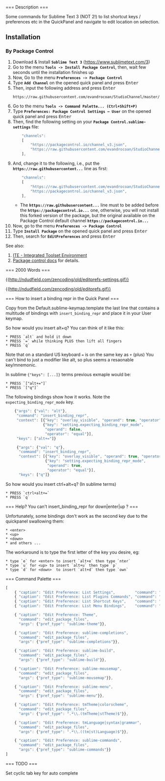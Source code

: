 === Description ===

Some commands for Sublime Text 3 (NOT 2!) to list shortcut keys / preferences
etc in the QuickPanel and navigate to edit location on selection.


## Installation

### By Package Control

1. Download & Install **`Sublime Text 3`** (https://www.sublimetext.com/3)
1. Go to the menu **`Tools -> Install Package Control`**, then,
   wait few seconds until the installation finishes up
1. Now,
   Go to the menu **`Preferences -> Package Control`**
1. Type **`Add Channel`** on the opened quick panel and press <kbd>Enter</kbd>
1. Then,
   input the following address and press <kbd>Enter</kbd>
   ```
   https://raw.githubusercontent.com/evandrocoan/StudioChannel/master/channel.json
   ```
1. Go to the menu **`Tools -> Command Palette...
   (Ctrl+Shift+P)`**
1. Type **`Preferences:
   Package Control Settings – User`** on the opened quick panel and press <kbd>Enter</kbd>
1. Then,
   find the following setting on your **`Package Control.sublime-settings`** file:
   ```js
       "channels":
       [
           "https://packagecontrol.io/channel_v3.json",
           "https://raw.githubusercontent.com/evandrocoan/StudioChannel/master/channel.json",
       ],
   ```
1. And,
   change it to the following, i.e.,
   put the **`https://raw.githubusercontent...`** line as first:
   ```js
       "channels":
       [
           "https://raw.githubusercontent.com/evandrocoan/StudioChannel/master/channel.json",
           "https://packagecontrol.io/channel_v3.json",
       ],
   ```
   * The **`https://raw.githubusercontent...`** line must to be added before the **`https://packagecontrol.io...`** one, otherwise,
     you will not install this forked version of the package,
     but the original available on the Package Control default channel **`https://packagecontrol.io...`**
1. Now,
   go to the menu **`Preferences -> Package Control`**
1. Type **`Install Package`** on the opened quick panel and press <kbd>Enter</kbd>
1. Then,
search for **`EditPreferences`** and press <kbd>Enter</kbd>

See also:

1. [ITE - Integrated Toolset Environment](https://github.com/evandrocoan/ITE)
1. [Package control docs](https://packagecontrol.io/docs/usage) for details.


=== 2000 Words ===

{{http://ndudfield.com/zencoding/old/editprefs-settings.gif}}

{{http://ndudfield.com/zencoding/old/editprefs.gif}}

=== How to insert a binding repr in the Quick Panel ===

Copy from the Default.sublime-keymap.template the last line that contains a
multitude of bindings with `insert_binding_repr` and place it in your User
keymap.


So how would you insert alt+q? You can think of it like this:

    * PRESS `alt` and hold it down
    * PRESS `=` while thinking PLUS then lift all fingers
    * PRESS `q`

Note that on a standard US keyboard `=` is on the same key as `+` (plus)  You
can't bind to just a modifier like alt, so plus seems a resaonable key/mnemonic.

In sublime `{"keys": [...]}` terms previous exmaple would be:

    * PRESS `["alt+="]`
    * PRESS `["q"]`

The following bindings show how it works.
Note the `expecting_binding_repr_mode` key.

```js
    {"args": {"val": "alt"},
     "command": "insert_binding_repr",
     "context": [{"key": "overlay_visible", "operand": true, "operator": "equal"},
                 {"key": "setting.expecting_binding_repr_mode",
                  "operand": false,
                  "operator": "equal"}],
     "keys": ["alt+="]}
```

```js
     {"args": {"val": "q"},
      "command": "insert_binding_repr",
      "context": [{"key": "overlay_visible", "operand": true, "operator": "equal"},
                  {"key": "setting.expecting_binding_repr_mode",
                   "operand": true,
                   "operator": "equal"}],
      "keys": ["q"]}
```

So how would you insert ctrl+alt+q? (In sublime terms)

    * PRESS `ctrl+alt+=`
    * PRESS `q`

=== Help? You can't insert_binding_repr for down|enter|up ? ===

Unfortunately, some bindings don't work as the second key due to the quickpanel
swallowing them:

    * <enter>
    * <up>
    * <down>
    * and others ...

The workaround is to type the first letter of the key you desire, eg:

    * type `e` for <enter> to insert `alt+e` then type `nter`
    * type `u` for <up> to insert `alt+u` then type `p`
    * type `d` for <down>  to insert `alt+d` then type `own`

=== Command Palette ===

```js
[
    { "caption": "Edit Preference: List Settings",         "command": "list_settings"},
    { "caption": "Edit Preference: List Plugins Commands", "command": "list_commands" },
    { "caption": "Edit Preference: List Shortcut Keys",    "command": "list_shortcut_keys"},
    { "caption": "Edit Preference: List Menu Bindings",    "command": "list_menu_bindings"},

    { "caption": "Edit Preference: Theme",
      "command": "edit_package_files",
      "args": {"pref_type": "sublime-theme"}},

    { "caption": "Edit Preference: sublime-completions",
      "command": "edit_package_files",
      "args": {"pref_type": "sublime-completions"}},

    { "caption": "Edit Preference: sublime-build",
      "command": "edit_package_files",
      "args": {"pref_type": "sublime-build"}},

    { "caption": "Edit Preference: sublime-mousemap",
      "command": "edit_package_files",
      "args": {"pref_type": "sublime-mousemap"}},

    { "caption": "Edit Preference: sublime-menu",
      "command": "edit_package_files",
      "args": {"pref_type": "sublime-menu"}},

    { "caption": "Edit Preference: tmTheme|colorscheme",
      "command": "edit_package_files",
      "args": {"pref_type": ".*\\.(tmTheme|stTheme)$"}},

    { "caption": "Edit Preference: tmLanguage|syntax|grammar",
      "command": "edit_package_files",
      "args": {"pref_type": ".*\\.((tm|st)Language)$"}},

    { "caption": "Edit Preference: sublime-commands",
      "command": "edit_package_files",
      "args": {"pref_type": "sublime-commands"}}
]
```

=== TODO ===

Set cyclic tab key for auto complete

